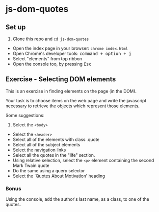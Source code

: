 # js-dom-quotes
## Set up

1. Clone this repo and `cd js-dom-quotes`
- Open the index page in your browser: `chrome index.html`
- Open Chrome's developer tools: <kbd>command + option + j</kbd>
- Select "elements" from top ribbon
- Open the console too, by pressing <kbd>Esc</kbd>

## Exercise - Selecting DOM elements

This is an exercise in finding elements on the page (in the DOM).

Your task is to choose items on the web page and write the javascript necessary to retrieve the objects which represent those elements.

Some suggestions:
1. Select the `<body>`
- Select the `<header>`
- Select all of the elements with class .quote
- Select all of the subject elements
- Select the navigation links
- Select all the quotes in the "life" section.
- Using relative selection, select the `<p>` element containing the second Mark Twain quote
- Do the same using a query selector
- Select the 'Quotes About Motivation' heading

### Bonus
 Using the console, add the author's last name, as a class, to one of the quotes.
